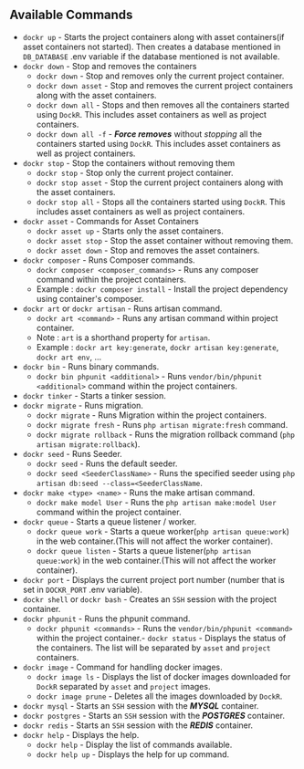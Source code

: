 ## Available Commands

- `dockr up` - Starts the project containers along with asset containers(if asset containers not started). Then creates a database mentioned in `DB_DATABASE` .env variable if the database mentioned is not available.
- `dockr down` - Stop and removes the containers
    - `dockr down` - Stop and removes only the current project container.
    - `dockr down asset` - Stop and removes the current project containers along with the asset containers.
    - `dockr down all` - Stops and then removes all the containers started using `DockR`. This includes asset containers as well as project containers.
    - `dockr down all -f` - ***Force removes*** without *stopping* all the containers started using `DockR`. This includes asset containers as well as project containers.
- `dockr stop` - Stop the containers without removing them
    - `dockr stop` - Stop only the current project container.
    - `dockr stop asset` - Stop the current project containers along with the asset containers.
    - `dockr stop all` - Stops all the containers started using `DockR`. This includes asset containers as well as project containers.
- `dockr asset` - Commands for Asset Containers
    - `dockr asset up` - Starts only the asset containers.
    - `dockr asset stop` - Stop the asset container without removing them.
    - `dockr asset down` - Stop and removes the asset containers.
- `dockr composer` - Runs Composer commands.
    - `dockr composer <composer_commands>` - Runs any composer command within the project containers.
    - Example : `dockr composer install` - Install the project dependency using container's composer.
- `dockr art` or `dockr artisan` - Runs artisan command.
    - `dockr art <command>` -  Runs any artisan command within project container.
    - Note : `art` is a shorthand property for `artisan`.
    - Example : `dockr art key:generate`, `dockr artisan key:generate`, `dockr art env`, ...
- `dockr bin` - Runs binary commands.
    - `dockr bin phpunit <additional>` - Runs `vendor/bin/phpunit <additional>` command within the project containers.
- `dockr tinker` - Starts a tinker session.
- `dockr migrate` - Runs migration.
    - `dockr migrate` - Runs Migration within the project containers.
    - `dockr migrate fresh` - Runs `php artisan migrate:fresh` command.
    - `dockr migrate rollback` - Runs the migration rollback command (`php artisan migrate:rollback`).
- `dockr seed` - Runs Seeder.
    - `dockr seed` - Runs the default seeder.
    - `dockr seed <SeederClassName>` - Runs the specified seeder using `php artisan db:seed --class=<SeederClassName`.
- `dockr make <type> <name>` - Runs the make artisan command.
    - `dockr make model User` - Runs the `php artisan make:model User` command within the project container.
- `dockr queue` - Starts a queue listener / worker.
    - `dockr queue work` - Starts a queue worker(`php artisan queue:work`) in the web container.(This will not affect the worker container).
    - `dockr queue listen` - Starts a queue listener(`php artisan queue:work`) in the web container.(This will not affect the worker container).
- `dockr port` - Displays the current project port number (number that is set in `DOCKR_PORT` .env variable).
- `dockr shell` or `dockr bash` - Creates an `SSH` session with the project container.
- `dockr phpunit` - Runs the phpunit command.
    - `dockr phpunit <commands>` - Runs the `vendor/bin/phpunit <command>` within the project container.- `dockr status` - Displays the status of the containers. The list will be separated by `asset` and `project` containers.
- `dockr image` - Command for handling docker images.
    - `dockr image ls` - Displays the list of docker images downloaded for `DockR` separated by `asset` and `project` images.
    - `dockr image prune` - Deletes all the images downloaded by `DockR`.
- `dockr mysql` - Starts an `SSH` session with the ***MYSQL*** container.
- `dockr postgres` - Starts an `SSH` session with the ***POSTGRES*** container.
- `dockr redis` - Starts an `SSH` session with the ***REDIS*** container.
- `dockr help` - Displays the help.
    - `dockr help` - Display the list of commands available.
    - `dockr help up` - Displays the help for up command.

